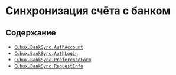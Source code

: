 Синхронизация счёта с банком
============================

Содержание
----------

*   [`Cubux.BankSync.AuthAccount`](auth-account.md)
*   [`Cubux.BankSync.AuthLogin`](auth-login.md)
*   [`Cubux.BankSync.PreferenceForm`](preference-form.md)
*   [`Cubux.BankSync.RequestInfo`](request-info.md)
